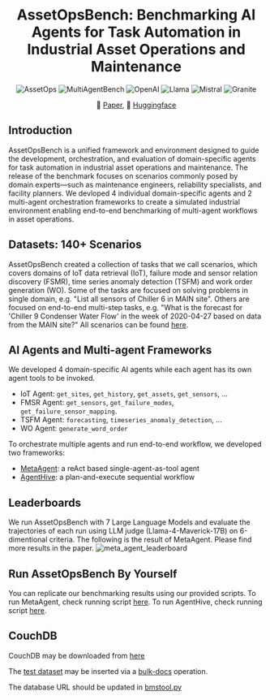 <div align="center">

# AssetOpsBench: Benchmarking AI Agents for Task Automation in Industrial Asset Operations and Maintenance

![AssetOps](https://img.shields.io/badge/Domain-Asset_Operations-blue) 
![MultiAgentBench](https://img.shields.io/badge/Domain-Multi--agent_Bench-blue) 
![OpenAI](https://img.shields.io/badge/Model-OpenAI-21C2A4)
![Llama](https://img.shields.io/badge/Model-Llama-21C2A4)
![Mistral](https://img.shields.io/badge/Model-Mistral-21C2A4) 
![Granite](https://img.shields.io/badge/Model-Granite-21C2A4)

📰 [Paper](https://arxiv.org/pdf/2506.03828), 🤗 [Huggingface](https://huggingface.co/papers/2506.03828)

</div>

## Introduction
AssetOpsBench is a unified framework and environment designed to guide the development, orchestration, and evaluation of domain-specific agents for task automation in industrial asset operations and maintenance. The release of the benchmark focuses on scenarios commonly posed by domain experts—such as maintenance engineers, reliability specialists, and facility planners. We devloped 4 individual domain-specific agents and 2 multi-agent orchestration frameworks to create a simulated industrial environment enabling end-to-end benchmarking of multi-agent workflows in asset operations.
 
## Datasets: 140+ Scenarios
AssetOpsBench created a collection of tasks that we call scenarios, which covers domains of IoT data retrieval (IoT), failure mode and sensor relation discovery (FSMR), time series anomaly detection (TSFM) and work order generation (WO). Some of the tasks are focused on solving problems in single domain, e.g. "List all sensors of Chiller 6 in MAIN site". Others are focused on end-to-end multi-step tasks, e.g. "What is the forecast for 'Chiller 9 Condenser Water Flow' in the week of 2020-04-27 based on data from the MAIN site?" All scenarios can be found [here](https://github.com/IBM/AssetOpsBench/tree/main/scenarios).

## AI Agents and Multi-agent Frameworks
We developed 4 domain-specific AI agents while each agent has its own agent tools to be invoked.
- IoT Agent: `get_sites`, `get_history`, `get_assets`, `get_sensors`, ...
- FMSR Agent: `get_sensors`, `get_failure_modes`, `get_failure_sensor_mapping`.
- TSFM Agent: `forecasting`, `timeseries_anomaly_detection`, ...
- WO Agent: `generate_word_order`

To orchestrate multiple agents and run end-to-end workflow, we developed two frameworks:
- [MetaAgent](https://github.com/IBM/AssetOpsBench/tree/main/src/meta_agent): a reAct based single-agent-as-tool agent
- [AgentHive](https://github.com/IBM/AssetOpsBench/tree/main/src/agent_hive): a plan-and-execute sequential workflow

## Leaderboards
We run AssetOpsBench with 7 Large Language Models and evaluate the trajectories of each run using LLM judge (Llama-4-Maverick-17B) on 6-dimentional criteria. The following is the result of MetaAgent. Please find more results in the paper.
![meta_agent_leaderboard](https://github.com/user-attachments/assets/615059be-e296-40d3-90ec-97ee6cb00412)


## Run AssetOpsBench By Yourself
You can replicate our benchmarking results using our provided scripts.
To run MetaAgent, check running script [here](https://github.com/IBM/AssetOpsBench/tree/main/src/meta_agent/tests). To run AgentHive, check running script [here](https://github.com/IBM/AssetOpsBench/tree/main/src/agent_hive/tests). 

## CouchDB

CouchDB may be downloaded from [here](https://couchdb.apache.org/#download)

The [test dataset](src/assetopsbench/sample_data/chiller6_june2020_sensordata_couchdb.json) may be inserted via a [bulk-docs](https://docs.couchdb.org/en/stable/api/database/bulk-api.html#db-bulk-docs) operation.

The database URL should be updated in [bmstool.py](src/IoTAgent/bmstool.py)
